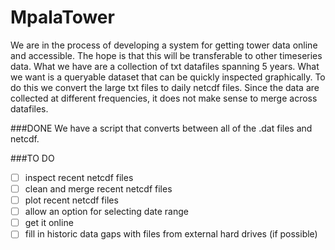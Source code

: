 MpalaTower
==========
We are in the process of developing a system for getting tower data online and accessible. The hope is that this will be transferable to other timeseries data. What we have are a collection of txt datafiles spanning 5 years. What we want is a queryable dataset that can be quickly inspected graphically. 
To do this we convert the large txt files to daily netcdf files. Since the data are collected at different frequencies, it does not make sense to merge across datafiles.

###DONE
We have a script that converts between all of the .dat files and netcdf. 

###TO DO
- [ ] inspect recent netcdf files
- [ ] clean and merge recent netcdf files
- [ ] plot recent netcdf files
- [ ] allow an option for selecting date range
- [ ] get it online
- [ ] fill in historic data gaps with files from external hard drives (if possible)
